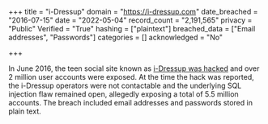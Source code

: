 +++
title = "i-Dressup"
domain = "https://i-dressup.com"
date_breached = "2016-07-15"
date = "2022-05-04"
record_count = "2,191,565"
privacy = "Public"
Verified = "True"
hashing = ["plaintext"]
breached_data = ["Email addresses", "Passwords"]
categories = []
acknowledged = "No"

+++

In June 2016, the teen social site known as <a href="http://arstechnica.com/security/2016/09/social-hangout-site-for-teens-leaks-millions-of-plaintext-passwords/" target="_blank" rel="noopener">i-Dressup was hacked</a> and over 2 million user accounts were exposed. At the time the hack was reported, the i-Dressup operators were not contactable and the underlying SQL injection flaw remained open, allegedly exposing a total of 5.5 million accounts. The breach included email addresses and passwords stored in plain text.
